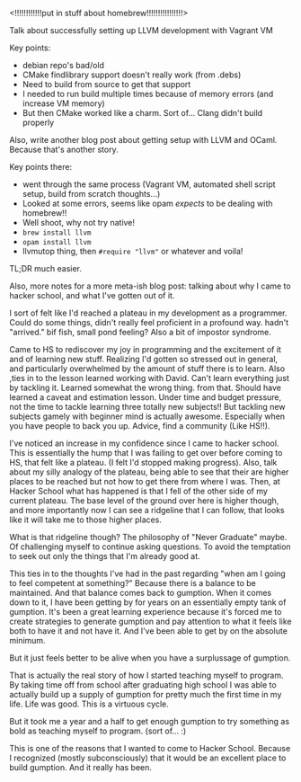 <!!!!!!!!!!!!put in stuff about homebrew!!!!!!!!!!!!!!!!>

<general outline>
Talk about successfully setting up LLVM development with Vagrant VM

Key points:

- debian repo's bad/old
- CMake findlibrary support doesn't really work (from .debs)
- Need to build from source to get that support
- I needed to run build multiple times because of memory errors (and
  increase VM memory)
- But then CMake worked like a charm.  Sort of... Clang didn't build properly


Also, write another blog post about getting setup with LLVM and
OCaml.  Because that's another story.

Key points there:

- went through the same process (Vagrant VM, automated shell script
setup, build from scratch thoughts...)
- Looked at some errors, seems like opam *expects* to be dealing with homebrew!!
- Well shoot, why not try native!
- `brew install llvm`
- `opam install llvm`
- llvmutop thing, then `#require "llvm"` or whatever and voila!

TL;DR much easier.


Also, more notes for a more meta-ish blog post: talking about why I
came to hacker school, and what I've gotten out of it.

I sort of felt like I'd reached a plateau in my development as a
programmer. Could do some things, didn't really feel proficient in a
profound way.  hadn't "arrived."  bif fish, small pond feeling?  Also
a bit of impostor syndrome.

Came to HS to rediscover my joy in programming and the excitement of
it and of learning new stuff.  Realizing I'd gotten so stressed out in
general, and particularly overwhelmed by the amount of stuff there is
to learn.  Also ,ties in to the lesson learned working with David.
Can't learn everything just by tackling it.  Learned somewhat the
wrong thing. from that.  Should have learned a caveat and estimation
lesson.  Under time and budget pressure, not the time to tackle
learning three totally new subjects!! But tackling new subjects gamely
with beginner mind is actually awesome. Especially when you have
people to back you up.  Advice, find a community (Like HS!!).

I've noticed an increase in my confidence since I came to hacker
school.  This is essentially the hump that I was failing to get over
before coming to HS, that felt like a plateau. (I felt I'd stopped
making progress). Also, talk about my silly analogy of the plateau,
being able to see that their are higher places to be reached but not
how to get there from where I was. Then, at Hacker School what has
happened is that I fell of the other side of my current plateau. The
base level of the ground over here is higher though, and more
importantly now I can see a ridgeline that I can follow, that looks
like it will take me to those higher places.

What is that ridgeline though? The philosophy of "Never Graduate"
maybe. Of challenging myself to continue asking questions. To avoid
the temptation to seek out only the things that I'm already good at.

This ties in to the thoughts I've had in the past regarding "when am I
going to feel competent at something?"  Because there is a balance to
be maintained.  And that balance comes back to gumption. When it comes
down to it, I have been getting by for years on an essentially empty
tank of gumption. It's been a great learning experience because it's
forced me to create strategies to generate gumption and pay attention
to what it feels like both to have it and not have it.  And I've been
able to get by on the absolute minimum.

But it just feels better to be alive when you have a surplussage of
gumption.

That is actually the real story of how I started teaching myself to
program. By taking time off from school after graduating high school I
was able to actually build up a supply of gumption for pretty much the
first time in my life. Life was good. This is a virtuous cycle.

But it took me a year and a half to get enough gumption to try
something as bold as teaching myself to program. (sort of... :)

This is one of the reasons that I wanted to come to Hacker
School. Because I recognized (mostly subconsciously) that it would be
an excellent place to build gumption. And it really has been.
